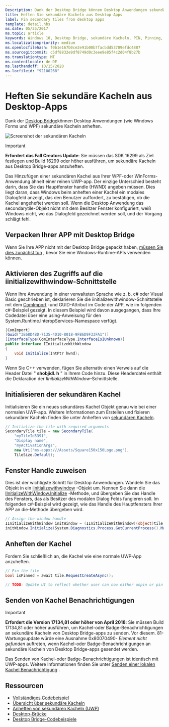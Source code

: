 ```yaml
---
Description: Dank der Desktop Bridge können Desktop Anwendungen sekundäre Kacheln anheften.
title: Heften Sie sekundäre Kacheln aus Desktop-Apps
label: Pin secondary tiles from desktop apps
template: detail.hbs
ms.date: 05/25/2017
ms.topic: article
keywords: Windows 10, Desktop Bridge, sekundäre Kacheln, PIN, Pinning, Schnellstart, Codebeispiel, Beispiel, secondarytile, Desktop Anwendung, Win32, WinForms, WPF
ms.localizationpriority: medium
ms.openlocfilehash: f0b1e167b0ce2e91b00b7facbdd53709efdc4887
ms.sourcegitcommit: c5df8832e9df8749d0c3eee9e85f4c2d04f8b27b
ms.translationtype: MT
ms.contentlocale: de-DE
ms.lasthandoff: 10/15/2020
ms.locfileid: "92100268"
---
```

# <a name="pin-secondary-tiles-from-desktop-apps"></a>Heften Sie sekundäre Kacheln aus Desktop-Apps


Dank der [Desktop Bridge](https://developer.microsoft.com/windows/bridges/desktop)können Desktop Anwendungen (wie Windows Forms und WPF) sekundäre Kacheln anheften.

![Screenshot der sekundären Kacheln](images/secondarytiles.png)

> [!IMPORTANT]
> **Erfordert das Fall Creators Update**: Sie müssen das SDK 16299 als Ziel festlegen und Build 16299 oder höher ausführen, um sekundäre Kacheln aus Desktop Bridge-apps anzuheften.

Das Hinzufügen einer sekundären Kachel aus Ihrer WPF-oder WinForms-Anwendung ähnelt einer reinen UWP-app. Der einzige Unterschied besteht darin, dass Sie das Hauptfenster handle (HWND) angeben müssen. Dies liegt daran, dass Windows beim anheften einer Kachel ein modales Dialogfeld anzeigt, das den Benutzer auffordert, zu bestätigen, ob die Kachel angeheftet werden soll. Wenn die Desktop Anwendung das secondarytile-Objekt nicht mit dem Besitzer Fenster konfiguriert, weiß Windows nicht, wo das Dialogfeld gezeichnet werden soll, und der Vorgang schlägt fehl.


## <a name="package-your-app-with-desktop-bridge"></a>Verpacken Ihrer APP mit Desktop Bridge

Wenn Sie Ihre APP nicht mit der Desktop Bridge gepackt haben, [müssen Sie dies zunächst tun](/windows/msix/desktop/source-code-overview) , bevor Sie eine Windows-Runtime-APIs verwenden können.


## <a name="enable-access-to-iinitializewithwindow-interface"></a>Aktivieren des Zugriffs auf die iinitializewithwindow-Schnittstelle

Wenn Ihre Anwendung in einer verwalteten Sprache wie z. b. c# oder Visual Basic geschrieben ist, deklarieren Sie die iinitializewithwindow-Schnittstelle mit dem [ComImport](/dotnet/api/system.runtime.interopservices.comimportattribute) -und GUID-Attribut im Code der APP, wie im folgenden c#-Beispiel gezeigt. In diesem Beispiel wird davon ausgegangen, dass Ihre Codedatei über eine using-Anweisung für den System.Runtime.InteropServices-Namespace verfügt.

```csharp
[ComImport]
[Guid("3E68D4BD-7135-4D10-8018-9FB6D9F33FA1")]
[InterfaceType(ComInterfaceType.InterfaceIsIUnknown)]
public interface IInitializeWithWindow
{
    void Initialize(IntPtr hwnd);
}
```

Wenn Sie C++ verwenden, fügen Sie alternativ einen Verweis auf die Header Datei " **shobjidl. h** " in Ihrem Code hinzu. Diese Headerdatei enthält die Deklaration der *IInitializeWithWindow*-Schnittstelle.


## <a name="initialize-the-secondary-tile"></a>Initialisieren der sekundären Kachel

Initialisieren Sie ein neues sekundäres Kachel Objekt genau wie bei einer normalen UWP-app. Weitere Informationen zum Erstellen und fixieren sekundärer Kacheln finden Sie unter Anheften von [sekundären Kacheln](secondary-tiles-pinning.md).

```csharp
// Initialize the tile with required arguments
SecondaryTile tile = new SecondaryTile(
    "myTileId5391",
    "Display name",
    "myActivationArgs",
    new Uri("ms-appx:///Assets/Square150x150Logo.png"),
    TileSize.Default);
```


## <a name="assign-the-window-handle"></a>Fenster Handle zuweisen

Dies ist der wichtigste Schritt für Desktop Anwendungen. Wandeln Sie das Objekt in ein [iinitializewithwindow](/windows/desktop/api/shobjidl_core/nn-shobjidl_core-iinitializewithwindow) -Objekt um. Nennen Sie dann die [IInitializeWithWindow.Initialize](/windows/desktop/api/shobjidl_core/nf-shobjidl_core-iinitializewithwindow-initialize) -Methode, und übergeben Sie das Handle des Fensters, das als Besitzer des modalen Dialog Felds fungieren soll. Im folgenden c#-Beispiel wird gezeigt, wie das Handle des Hauptfensters Ihrer APP an die-Methode übergeben wird.

```csharp
// Assign the window handle
IInitializeWithWindow initWindow = (IInitializeWithWindow)(object)tile;
initWindow.Initialize(System.Diagnostics.Process.GetCurrentProcess().MainWindowHandle);
```


## <a name="pin-the-tile"></a>Anheften der Kachel

Fordern Sie schließlich an, die Kachel wie eine normale UWP-App anzuheften.

```csharp
// Pin the tile
bool isPinned = await tile.RequestCreateAsync();

// TODO: Update UI to reflect whether user can now either unpin or pin
```


## <a name="send-tile-notifications"></a>Senden von Kachel Benachrichtigungen

> [!IMPORTANT]
> **Erfordert die Version 17134,81 oder höher von April 2018**: Sie müssen Build 17134,81 oder höher ausführen, um Kachel-oder Badge-Benachrichtigungen an sekundäre Kacheln von Desktop Bridge-apps zu senden. Vor diesem. 81-Wartungsupdate würde eine Ausnahme 0x80070490- *Element nicht gefunden* auftreten, wenn Kachel-oder Badge-Benachrichtigungen an sekundäre Kacheln von Desktop Bridge-apps gesendet werden.

Das Senden von Kachel-oder Badge-Benachrichtigungen ist identisch mit UWP-apps. Weitere Informationen finden Sie unter [Senden einer lokalen Kachel Benachrichtigung](sending-a-local-tile-notification.md) .


## <a name="resources"></a>Ressourcen

* [Vollständiges Codebeispiel](https://github.com/Microsoft/DesktopBridgeToUWP-Samples/tree/master/Samples/SecondaryTileSample)
* [Übersicht über sekundäre Kacheln](secondary-tiles.md)
* [Anheften von sekundären Kacheln (UWP)](secondary-tiles-pinning.md)
* [Desktop-Brücke](https://developer.microsoft.com/windows/bridges/desktop)
* [Desktop Bridge-Codebeispiele](https://github.com/Microsoft/DesktopBridgeToUWP-Samples)
